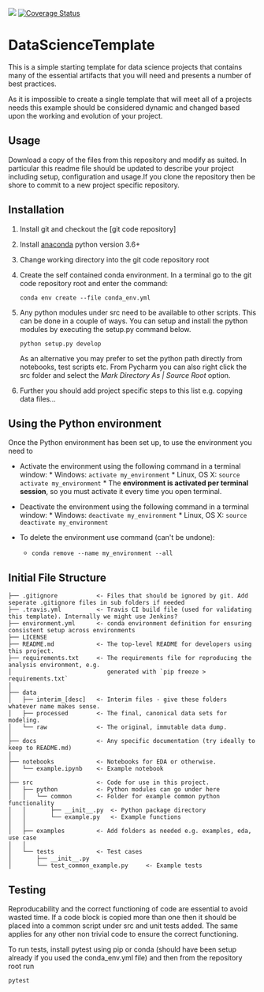 ![](https://travis-ci.org/Statoil/data-science-template.svg?branch=master)
[![Coverage Status](https://coveralls.io/repos/github/Statoil/data-science-template/badge.svg?branch=master)](https://coveralls.io/github/Statoil/data-science-template?branch=master)

# DataScienceTemplate
This is a simple starting template for data science projects that contains many of the essential artifacts that you will need and presents a number of best practices.

As it is impossible to create a single template that will meet all of a projects needs this example should be considered dynamic and changed based upon the working and evolution of your project.

## Usage
Download a copy of the files from this repository and modify as suited. In particular this readme file should be 
updated to describe your project including setup, configuration and usage.If you clone the repository then be shore to 
commit to a new project specific repository. 

## Installation
1. Install git and checkout the [git code repository]
2. Install [anaconda] python version 3.6+
3. Change working directory into the git code repository root
4. Create the self contained conda environment. In a terminal go to the git code repository root and enter the command:

   `conda env create --file conda_env.yml`

5. Any python modules under src need to be available to other scripts. This can be done in a couple of ways. You can 
setup and install the python modules by executing the setup.py command below. 

   `python setup.py develop`
   
    As an alternative you may prefer to set the python path directly from notebooks, test scripts etc. From Pycharm 
    you can also right click the src folder and select the _Mark Directory As | Source Root_ option.



6. Further you should add project specific steps to this list e.g. copying data files...

## Using the Python environment

Once the Python environment has been set up, to use the environment you need to

* Activate the environment using the following command in a terminal window:
               * Windows: `activate my_environment`
               * Linux, OS X: `source activate my_environment`
               * The __environment is activated per terminal session__, so you must activate it every time you open terminal.


* Deactivate the environment using the following command in a terminal window:
               * Windows: `deactivate my_environment`
               * Linux, OS X: `source deactivate my_environment`
               
* To delete the environment use command (can't be undone):
    * `conda remove --name my_environment --all`

## Initial File Structure

```
├── .gitignore           <- Files that should be ignored by git. Add seperate .gitignore files in sub folders if needed
├── .travis.yml          <- Travis CI build file (used for validating this template). Internally we might use Jenkins?
├── environment.yml      <- conda environment definition for ensuring consistent setup across environments
├── LICENSE
├── README.md            <- The top-level README for developers using this project.
├── requirements.txt     <- The requirements file for reproducing the analysis environment, e.g.
│                           generated with `pip freeze > requirements.txt`
│
├── data
│   ├── interim_[desc]   <- Interim files - give these folders whatever name makes sense.
│   ├── processed        <- The final, canonical data sets for modeling.
│   └── raw              <- The original, immutable data dump.
│
├── docs                 <- Any specific documentation (try ideally to keep to README.md)
│
├── notebooks            <- Notebooks for EDA or otherwise.
│   └── example.ipynb    <- Example notebook
│
├── src                  <- Code for use in this project.
│   ├── python           <- Python modules can go under here
│   │   └── common       <- Folder for example common python functionality
│   │       ├── __init__.py  <- Python package directory
│   │       └── example.py   <- Example functions
│   │
│   ├── examples         <- Add folders as needed e.g. examples, eda, use case
│   │
│   └── tests            <- Test cases
│       ├── __init__.py
│       └── test_common_example.py     <- Example tests
```

## Testing
Reproducability and the correct functioning of code are essential to avoid wasted time. If a code block is copied more than one then it should be placed into a common script under src and unit tests added. The same applies for any other non trivial code to ensure the correct functioning.

To run tests, install pytest using pip or conda (should have been setup already if you used the conda_env.yml file) and 
then from the repository root run
 
```pytest```

[//]: #
   [anaconda]: <https://www.continuum.io/downloads>
